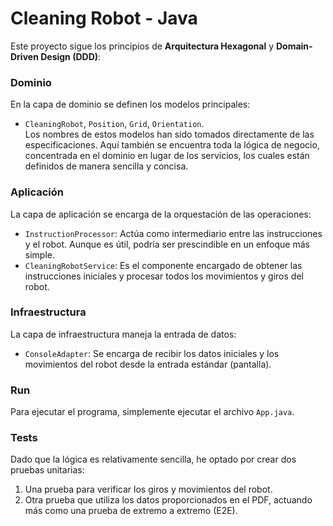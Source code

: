 
# Cleaning Robot - Java

Este proyecto sigue los principios de **Arquitectura Hexagonal** y **Domain-Driven Design (DDD)**:

### **Dominio**
En la capa de dominio se definen los modelos principales:
- `CleaningRobot`, `Position`, `Grid`, `Orientation`.  
  Los nombres de estos modelos han sido tomados directamente de las especificaciones. Aquí también se encuentra toda la lógica de negocio, concentrada en el dominio en lugar de los servicios, los cuales están definidos de manera sencilla y concisa.

### **Aplicación**
La capa de aplicación se encarga de la orquestación de las operaciones:
- `InstructionProcessor`: Actúa como intermediario entre las instrucciones y el robot. Aunque es útil, podría ser prescindible en un enfoque más simple.
- `CleaningRobotService`: Es el componente encargado de obtener las instrucciones iniciales y procesar todos los movimientos y giros del robot.

### **Infraestructura**
La capa de infraestructura maneja la entrada de datos:
- `ConsoleAdapter`: Se encarga de recibir los datos iniciales y los movimientos del robot desde la entrada estándar (pantalla).


### Run
Para ejecutar el programa, simplemente ejecutar el archivo `App.java`. 
### **Tests**
Dado que la lógica es relativamente sencilla, he optado por crear dos pruebas unitarias:
1. Una prueba para verificar los giros y movimientos del robot.
2. Otra prueba que utiliza los datos proporcionados en el PDF, actuando más como una prueba de extremo a extremo (E2E).
